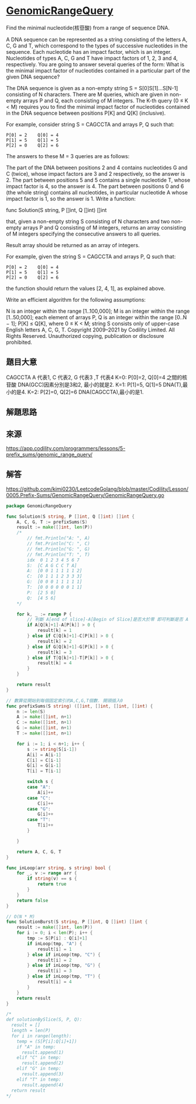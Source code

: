 # [GenomicRangeQuery](https://app.codility.com/programmers/lessons/5-prefix_sums/genomic_range_query/)
Find the minimal nucleotide(核苷酸) from a range of sequence DNA.

A DNA sequence can be represented as a string consisting of the letters A, C, G and T, which correspond to the types of successive nucleotides in the sequence. Each nucleotide has an impact factor, which is an integer. Nucleotides of types A, C, G and T have impact factors of 1, 2, 3 and 4, respectively. You are going to answer several queries of the form: What is the minimal impact factor of nucleotides contained in a particular part of the given DNA sequence?

The DNA sequence is given as a non-empty string S = S[0]S[1]...S[N-1] consisting of N characters. There are M queries, which are given in non-empty arrays P and Q, each consisting of M integers. The K-th query (0 ≤ K < M) requires you to find the minimal impact factor of nucleotides contained in the DNA sequence between positions P[K] and Q[K] (inclusive).

For example, consider string S = CAGCCTA and arrays P, Q such that:

    P[0] = 2    Q[0] = 4
    P[1] = 5    Q[1] = 5
    P[2] = 0    Q[2] = 6
The answers to these M = 3 queries are as follows:

The part of the DNA between positions 2 and 4 contains nucleotides G and C (twice), whose impact factors are 3 and 2 respectively, so the answer is 2.
The part between positions 5 and 5 contains a single nucleotide T, whose impact factor is 4, so the answer is 4.
The part between positions 0 and 6 (the whole string) contains all nucleotides, in particular nucleotide A whose impact factor is 1, so the answer is 1.
Write a function:

func Solution(S string, P []int, Q []int) []int

that, given a non-empty string S consisting of N characters and two non-empty arrays P and Q consisting of M integers, returns an array consisting of M integers specifying the consecutive answers to all queries.

Result array should be returned as an array of integers.

For example, given the string S = CAGCCTA and arrays P, Q such that:

    P[0] = 2    Q[0] = 4
    P[1] = 5    Q[1] = 5
    P[2] = 0    Q[2] = 6
the function should return the values [2, 4, 1], as explained above.

Write an efficient algorithm for the following assumptions:

N is an integer within the range [1..100,000];
M is an integer within the range [1..50,000];
each element of arrays P, Q is an integer within the range [0..N − 1];
P[K] ≤ Q[K], where 0 ≤ K < M;
string S consists only of upper-case English letters A, C, G, T.
Copyright 2009–2021 by Codility Limited. All Rights Reserved. Unauthorized copying, publication or disclosure prohibited.

## 題目大意
CAGCCTA
A 代表1, C 代表2, G 代表3 ,T 代表4
K=0: P[0]=2, Q[0]=4 之間的核苷酸 DNA(GCC)因素分別是3和2, 最小的就是2.
K=1: P[1]=5, Q[1]=5 DNA(T),最小的是4.
K=2: P[2]=0, Q[2]=6 DNA(CAGCCTA),最小的是1.

## 解題思路

## 來源
https://app.codility.com/programmers/lessons/5-prefix_sums/genomic_range_query/

## 解答
https://github.com/kimi0230/LeetcodeGolang/blob/master/Codility/Lesson/0005.Prefix-Sums/GenomicRangeQuery/GenomicRangeQuery.go


```go
package GenomicRangeQuery

func Solution(S string, P []int, Q []int) []int {
	A, C, G, T := prefixSums(S)
	result := make([]int, len(P))
	/*
		// fmt.Println("A: ", A)
		// fmt.Println("C: ", C)
		// fmt.Println("G: ", G)
		// fmt.Println("T: ", T)
		idx  0 1 2 3 4 5 6 7
		S:  [C A G C C T A]
		A:  [0 0 1 1 1 1 1 2]
		C:  [0 1 1 1 2 3 3 3]
		G:  [0 0 0 1 1 1 1 1]
		T:  [0 0 0 0 0 0 1 1]
		P:  [2 5 0]
		Q:  [4 5 6]
	*/

	for k, _ := range P {
		// 判斷 A[end of slice]-A[Begin of Slice]是否大於零 即可判斷是否 A 出現過
		if A[Q[k]+1]-A[P[k]] > 0 {
			result[k] = 1
		} else if C[Q[k]+1]-C[P[k]] > 0 {
			result[k] = 2
		} else if G[Q[k]+1]-G[P[k]] > 0 {
			result[k] = 3
		} else if T[Q[k]+1]-T[P[k]] > 0 {
			result[k] = 4
		}
	}

	return result
}

// 數算從開始到每個固定索引的A,C,G,T個數. 開頭插入0
func prefixSums(S string) ([]int, []int, []int, []int) {
	n := len(S)
	A := make([]int, n+1)
	C := make([]int, n+1)
	G := make([]int, n+1)
	T := make([]int, n+1)

	for i := 1; i < n+1; i++ {
		s := string(S[i-1])
		A[i] = A[i-1]
		C[i] = C[i-1]
		G[i] = G[i-1]
		T[i] = T[i-1]

		switch s {
		case "A":
			A[i]++
		case "C":
			C[i]++
		case "G":
			G[i]++
		case "T":
			T[i]++
		}

	}

	return A, C, G, T
}

func inLoop(arr string, s string) bool {
	for _, v := range arr {
		if string(v) == s {
			return true
		}
	}
	return false
}

// O(N * M)
func SolutionBurst(S string, P []int, Q []int) []int {
	result := make([]int, len(P))
	for i := 0; i < len(P); i++ {
		tmp := S[P[i] : Q[i]+1]
		if inLoop(tmp, "A") {
			result[i] = 1
		} else if inLoop(tmp, "C") {
			result[i] = 2
		} else if inLoop(tmp, "G") {
			result[i] = 3
		} else if inLoop(tmp, "T") {
			result[i] = 4
		}
	}
	return result
}

/*
def solutionBySlice(S, P, Q):
  result = []
  length = len(P)
  for i in range(length):
    temp = (S[P[i]:Q[i]+1])
    if "A" in temp:
      result.append(1)
    elif "C" in temp:
      result.append(2)
    elif "G" in temp:
      result.append(3)
    elif "T" in temp:
      result.append(4)
  return result
*/
```